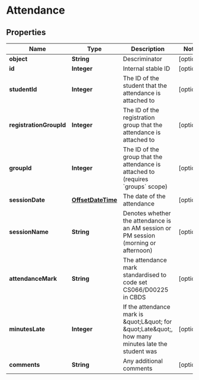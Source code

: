 
# Attendance

## Properties
Name | Type | Description | Notes
------------ | ------------- | ------------- | -------------
**object** | **String** | Descriminator |  [optional]
**id** | **Integer** | Internal stable ID |  [optional]
**studentId** | **Integer** | The ID of the student that the attendance is attached to |  [optional]
**registrationGroupId** | **Integer** | The ID of the registration group that the attendance is attached to |  [optional]
**groupId** | **Integer** | The ID of the group that the attendance is attached to (requires &#x60;groups&#x60; scope) |  [optional]
**sessionDate** | [**OffsetDateTime**](OffsetDateTime.md) | The date of the attendance |  [optional]
**sessionName** | **String** | Denotes whether the attendance is an AM session or PM session (morning or afternoon) |  [optional]
**attendanceMark** | **String** | The attendance mark standardised to code set CS066/D00225 in CBDS |  [optional]
**minutesLate** | **Integer** | If the attendance mark is \&quot;L\&quot; for \&quot;Late\&quot;, how many minutes late the student was |  [optional]
**comments** | **String** | Any additional comments |  [optional]



